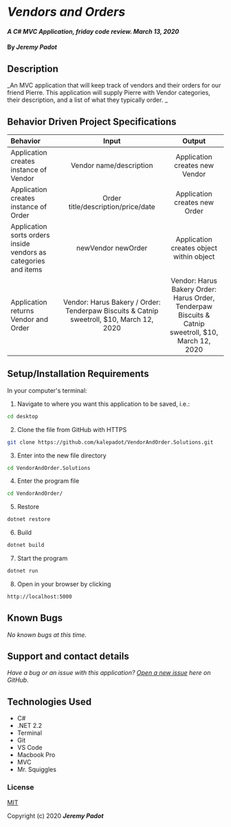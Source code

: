 # _Vendors and Orders_

#### _A C# MVC Application, friday code review. March 13, 2020_

#### By _**Jeremy Padot**_


## Description

_An MVC application that will keep track of vendors and their orders for our friend Pierre. This application will supply Pierre with Vendor categories, their description, and a list of what they typically order. _



## Behavior Driven Project Specifications

| Behavior | Input | Output |
|:---|:---:|:---:|
| Application creates instance of Vendor | Vendor name/description  | Application creates new Vendor |
| Application creates instance of Order | Order title/description/price/date  | Application creates new Order |
| Application sorts orders inside vendors as categories and items | newVendor newOrder | Application creates object within object |
| Application returns Vendor and Order | Vendor: Harus Bakery / Order: Tenderpaw Biscuits & Catnip sweetroll, $10, March 12, 2020  | Vendor: Harus Bakery Order: Harus Order, Tenderpaw Biscuits & Catnip sweetroll, $10, March 12, 2020 |


## Setup/Installation Requirements

In your computer's terminal:

1. Navigate to where you want this application to be saved, i.e.:
```sh
cd desktop
```
2. Clone the file from GitHub with HTTPS
```sh
git clone https://github.com/kalepadot/VendorAndOrder.Solutions.git
```
3.  Enter into the new file directory
```sh
cd VendorAndOrder.Solutions
```
4. Enter the program file
```sh
cd VendorAndOrder/
```
5. Restore
```sh
dotnet restore
```
6. Build
```sh
dotnet build
```
7.  Start the program
```sh
dotnet run
```
8. Open in your browser by clicking
```sh
http://localhost:5000
```


## Known Bugs

_No known bugs at this time._

## Support and contact details

_Have a bug or an issue with this application? [Open a new issue](https://github.com/kalepadot/VendorAndOrder.Solutions/issues) here on GitHub._

## Technologies Used

* C#
* .NET 2.2
* Terminal
* Git
* VS Code
* Macbook Pro
* MVC
* Mr. Squiggles
### License

[MIT](https://choosealicense.com/licenses/mit/)

Copyright (c) 2020 **_Jeremy Padot_**